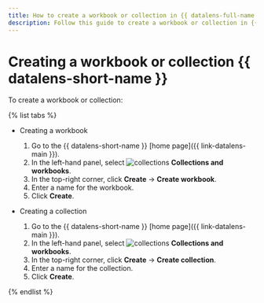 ```yaml
---
title: How to create a workbook or collection in {{ datalens-full-name }}
description: Follow this guide to create a workbook or collection in {{ datalens-full-name }}.
---
```


# Creating a workbook or collection {{ datalens-short-name }}

To create a workbook or collection:

{% list tabs %}

- Creating a workbook

  1. Go to the {{ datalens-short-name }} [home page]({{ link-datalens-main }}).
  1. In the left-hand panel, select ![collections](../../_assets/console-icons/rectangles-4.svg) **Collections and workbooks**.
  1. In the top-right corner, click **Create** → **Create workbook**.
  1. Enter a name for the workbook.
  1. Click **Create**.

- Creating a collection

  1. Go to the {{ datalens-short-name }} [home page]({{ link-datalens-main }}).
  1. In the left-hand panel, select ![collections](../../_assets/console-icons/rectangles-4.svg) **Collections and workbooks**.
  1. In the top-right corner, click **Create** → **Create collection**.
  1. Enter a name for the collection.
  1. Click **Create**.

{% endlist %}

